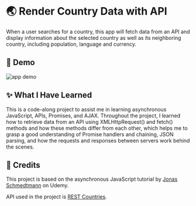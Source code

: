 # 🌏 Render Country Data with API

When a user searches for a country, this app will fetch data from an API and display information about the selected country as well as its neighboring country, including population, language and currency.


## 🎉 Demo 

![app demo](Assets/country.gif)


## ✨ What I Have Learned

This is a code-along project to assist me in learning asynchronous JavaScript, APIs, Promises, and AJAX. Throughout the project, I learned how to retrieve data from an API using XMLHttpRequest() and fetch() methods and how these methods differ from each other, which helps me to grasp a good understanding of Promise handlers and chaining, JSON parsing, and how the requests and responses between servers work behind the scenes.


## 👏 Credits

This project is based on the asynchronous JavaScript tutorial by <a href="https://www.udemy.com/user/jonasschmedtmann/">Jonas Schmedtmann</a> on Udemy.

API used in the project is <a href="https://restcountries.com/#api-endpoints-v3">REST Countries</a>.
